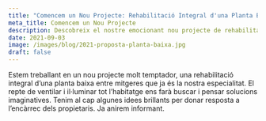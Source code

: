 ```yaml
---
title: "Comencem un Nou Projecte: Rehabilitació Integral d'una Planta Baixa"
meta_title: Comencem un Nou Projecte
description: Descobreix el nostre emocionant nou projecte de rehabilitació integral d'una planta baixa entre mitgeres, on buscarem solucions innovadores per aconseguir ventilació i il·luminació optimitzades.
date: 2021-09-03
image: /images/blog/2021-proposta-planta-baixa.jpg
draft: false
---
```


Estem treballant en un nou projecte molt temptador, una rehabilitació integral d’una planta baixa entre mitgeres que ja és la nostra especialitat. El repte de ventilar i il·luminar tot l’habitatge ens farà buscar i pensar solucions imaginatives. Tenim al cap algunes idees brillants per donar resposta a l’encàrrec dels propietaris. Ja anirem informant.

